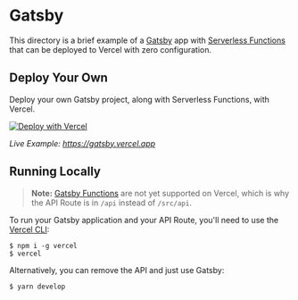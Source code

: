 # Gatsby

This directory is a brief example of a [Gatsby](https://www.gatsbyjs.org/) app with [Serverless Functions](https://vercel.com/docs/concepts/functions/serverless-functions) that can be deployed to Vercel with zero configuration.

## Deploy Your Own

Deploy your own Gatsby project, along with Serverless Functions, with Vercel.

[![Deploy with Vercel](https://vercel.com/button)](https://vercel.com/new/clone?repository-url=https://github.com/vercel/vercel/tree/main/examples/gatsby&template=gatsby)

_Live Example: https://gatsby.vercel.app_

## Running Locally

> **Note:** [Gatsby Functions](https://www.gatsbyjs.com/docs/reference/functions/getting-started/) are not yet supported on Vercel, which is why the API Route is in `/api` instead of `/src/api`.

To run your Gatsby application and your API Route, you'll need to use the [Vercel CLI](https://vercel.com/cli):

```shell
$ npm i -g vercel
$ vercel
```

Alternatively, you can remove the API and just use Gatsby:

```shell
$ yarn develop
```
